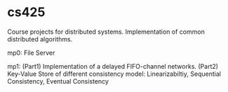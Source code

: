 # cs425
Course projects for distributed systems. Implementation of common distributed algorithms. 

mp0: 
File Server

mp1: 
(Part1) Implementation of a delayed FIFO-channel networks. 
(Part2) Key-Value Store of different consistency model: Linearizabiltiy, Sequential Consistency, Eventual Consistency
